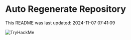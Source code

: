 # Auto Regenerate Repository

This README was last updated: 2024-11-07 07:41:09

 ![TryHackMe](https://tryhackme.com/badge/533634)